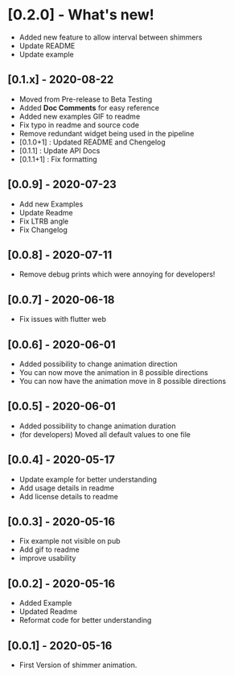 # [0.2.0] - What's new!

* Added new feature to allow interval between shimmers
* Update README
* Update example

## [0.1.x] - 2020-08-22

* Moved from Pre-release to Beta Testing
* Added **Doc Comments** for easy reference
* Added new examples GIF to readme
* Fix typo in readme and source code
* Remove redundant widget being used in the pipeline
* [0.1.0+1] : Updated README and Chengelog
* [0.1.1] : Update API Docs
* [0.1.1+1] : Fix formatting

## [0.0.9] - 2020-07-23

* Add new Examples
* Update Readme
* Fix LTRB angle
* Fix Changelog

## [0.0.8] - 2020-07-11

* Remove debug prints which were annoying for developers!

## [0.0.7] - 2020-06-18

* Fix issues with flutter web

## [0.0.6] - 2020-06-01

* Added possibility to change animation direction
* You can now move the animation in 8 possible directions
* You can now have the animation move in 8 possible directions

## [0.0.5] - 2020-06-01

* Added possibility to change animation duration
* (for developers) Moved all default values to one file

## [0.0.4] - 2020-05-17

* Update example for better understanding
* Add usage details in readme
* Add license details to readme

## [0.0.3] - 2020-05-16

* Fix example not visible on pub
* Add gif to readme
* improve usability


## [0.0.2] - 2020-05-16

* Added Example
* Updated Readme
* Reformat code for better understanding


## [0.0.1] - 2020-05-16

* First Version of shimmer animation.
